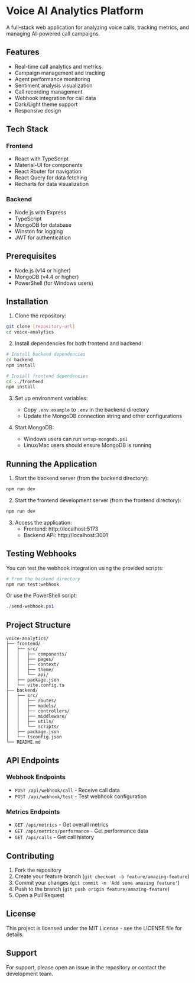 # Voice AI Analytics Platform

A full-stack web application for analyzing voice calls, tracking metrics, and managing AI-powered call campaigns.

## Features

- Real-time call analytics and metrics
- Campaign management and tracking
- Agent performance monitoring
- Sentiment analysis visualization
- Call recording management
- Webhook integration for call data
- Dark/Light theme support
- Responsive design

## Tech Stack

### Frontend
- React with TypeScript
- Material-UI for components
- React Router for navigation
- React Query for data fetching
- Recharts for data visualization

### Backend
- Node.js with Express
- TypeScript
- MongoDB for database
- Winston for logging
- JWT for authentication

## Prerequisites

- Node.js (v14 or higher)
- MongoDB (v4.4 or higher)
- PowerShell (for Windows users)

## Installation

1. Clone the repository:
```bash
git clone [repository-url]
cd voice-analytics
```

2. Install dependencies for both frontend and backend:
```bash
# Install backend dependencies
cd backend
npm install

# Install frontend dependencies
cd ../frontend
npm install
```

3. Set up environment variables:
   - Copy `.env.example` to `.env` in the backend directory
   - Update the MongoDB connection string and other configurations

4. Start MongoDB:
   - Windows users can run `setup-mongodb.ps1`
   - Linux/Mac users should ensure MongoDB is running

## Running the Application

1. Start the backend server (from the backend directory):
```bash
npm run dev
```

2. Start the frontend development server (from the frontend directory):
```bash
npm run dev
```

3. Access the application:
   - Frontend: http://localhost:5173
   - Backend API: http://localhost:3001

## Testing Webhooks

You can test the webhook integration using the provided scripts:

```bash
# From the backend directory
npm run test:webhook
```

Or use the PowerShell script:
```powershell
./send-webhook.ps1
```

## Project Structure

```
voice-analytics/
├── frontend/
│   ├── src/
│   │   ├── components/
│   │   ├── pages/
│   │   ├── context/
│   │   ├── theme/
│   │   └── api/
│   ├── package.json
│   └── vite.config.ts
├── backend/
│   ├── src/
│   │   ├── routes/
│   │   ├── models/
│   │   ├── controllers/
│   │   ├── middleware/
│   │   ├── utils/
│   │   └── scripts/
│   ├── package.json
│   └── tsconfig.json
└── README.md
```

## API Endpoints

### Webhook Endpoints
- `POST /api/webhook/call` - Receive call data
- `POST /api/webhook/test` - Test webhook configuration

### Metrics Endpoints
- `GET /api/metrics` - Get overall metrics
- `GET /api/metrics/performance` - Get performance data
- `GET /api/calls` - Get call history

## Contributing

1. Fork the repository
2. Create your feature branch (`git checkout -b feature/amazing-feature`)
3. Commit your changes (`git commit -m 'Add some amazing feature'`)
4. Push to the branch (`git push origin feature/amazing-feature`)
5. Open a Pull Request

## License

This project is licensed under the MIT License - see the LICENSE file for details.

## Support

For support, please open an issue in the repository or contact the development team. 